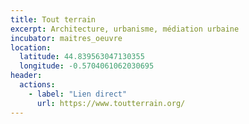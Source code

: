 ```yaml
---
title: Tout terrain
excerpt: Architecture, urbanisme, médiation urbaine
incubator: maitres_oeuvre
location:
  latitude: 44.839563047130355
  longitude: -0.5704061062030695
header:
  actions:
    - label: "Lien direct"
      url: https://www.toutterrain.org/
---
```

